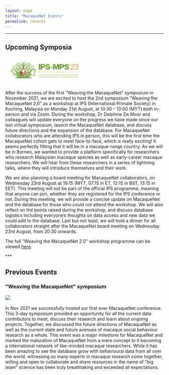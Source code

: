 ```yaml
---
layout: page
title: "MacaqueNet Events"
permalink: /events
---
```

***

## Upcoming Symposia

<div class="team">
	<span class="image left"><img src="/assets/images/IPS_logo.png" width="50%"/></span>
	<p>After the success of the first "Weaving the MacaqueNet" symposium in November 2021, we are excited to host the 2nd symposium "Weaving the MacaqueNet 2,0" as a workshop at IPS (International Primate Society) in Kuching, Malaysia on Monday 21st August, at 10:30 – 13:00 (MYT) both in-person and via Zoom. During the workshop, Dr Delphine De Moor and colleagues will update everyone on the progress we have made since our last virtual symposium, launch the MacaqueNet database, and discuss future directions and the expansion of the database. For MacaqueNet collaborators who are attending IPS in person, this will be the first time the MacaqueNet cohort gets to meet face-to-face, which is really exciting! It seems perfectly fitting that it will be in a macaque-range country. As we will be in Borneo, we wanted to provide a platform specifically for researchers who research Malaysian macaque species as well as early-career macaque researchers. We will hear from these researchers in a series of lightning talks, where they will introduce themselves and their work.

We are also planning a board meeting for MacaqueNet collaborators, on Wednesday 23rd August at 19:15 (MYT, 07:15 in ET, 12:15 in BST, 13:15 in EET). This meeting will not be part of the official IPS programme, meaning that anyone can join, whether they are registered for the IPS conference or not. During this meeting, we will provide a concise update on MacaqueNet and the database for those who could not attend the workshop. We will also reflect on the points raised during the workshop, and discuss database logistics including everyone’s thoughts on data access and new data we could add to the database. Last but not least, we will hold a dinner for all collaborators straight after the MacaqueNet board meeting on Wednesday 23rd August, from 20:30 onwards.

The full "Weaving the MacaqueNet 2.0" workshop programme can be viewed <a href="https://docs.google.com/spreadsheets/d/1TexRtSnC2s7QvW3ohaOhKKG8hFOsaKiX_VMAo967e2k/edit#gid=0">here</a>.
</p>
</div>
***

## Previous Events

### "Weaving the MacaqueNet" symposium

<div class="team">
	<span class="image left"><img src="/assets/images/symposium.png" width="300"/></span>
	<p>In Nov 2021 we successfully hosted our first ever MacaqueNet conference. This 3-day symposium provided an opportunity for all the current data contributors to meet, discuss their research and learn about ongoing projects. Together, we discussed the future directions of MacaqueNet as well as the current state and future avenues of macaque social behaviour research as a whole. This event was a major milestone for MacaqueNet and marked the maturation of MacaqueNet from a mere concept to it becoming a international network of like-minded macaque researchers. While it has been amazing to see the database grow with behavioural data from all over the world, witnessing so many experts in macaque research come together, willing and open to collaborate and share resources in the name of "big team" science has been truly breathtaking and exceeded all expectations. </p>
</div>


